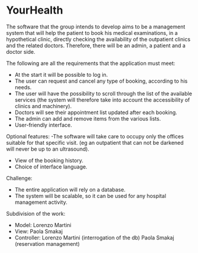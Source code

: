 # YourHealth
The software that the group intends to develop aims to be a management system that will help the patient to book his medical examinations, in a hypothetical clinic, directly checking the availability of the outpatient clinics and the related doctors. Therefore, there will be an admin, a patient and a doctor side.

The following are all the requirements that the application must meet:
- At the start it will be possible to log in.
- The user can request and cancel any type of booking, according to his needs.
- The user will have the possibility to scroll through the list of the available services (the system will therefore take into account the accessibility of clinics and machinery).
- Doctors will see their appointment list updated after each booking.
- The admin can add and remove items from the various lists.
- User-friendly interface.

Optional features:
-The software will take care to occupy only the offices suitable for that specific visit. (eg an outpatient that can not be darkened will never be up to an ultrasound).
- View of the booking history.
- Choice of interface language.

Challenge:
- The entire application will rely on a database.
- The system will be scalable, so it can be used for any hospital management activity.

Subdivision of the work:
- Model: Lorenzo Martini
- View: Paola Smakaj
- Controller: Lorenzo Martini (interrogation of the db) Paola Smakaj (reservation management)
